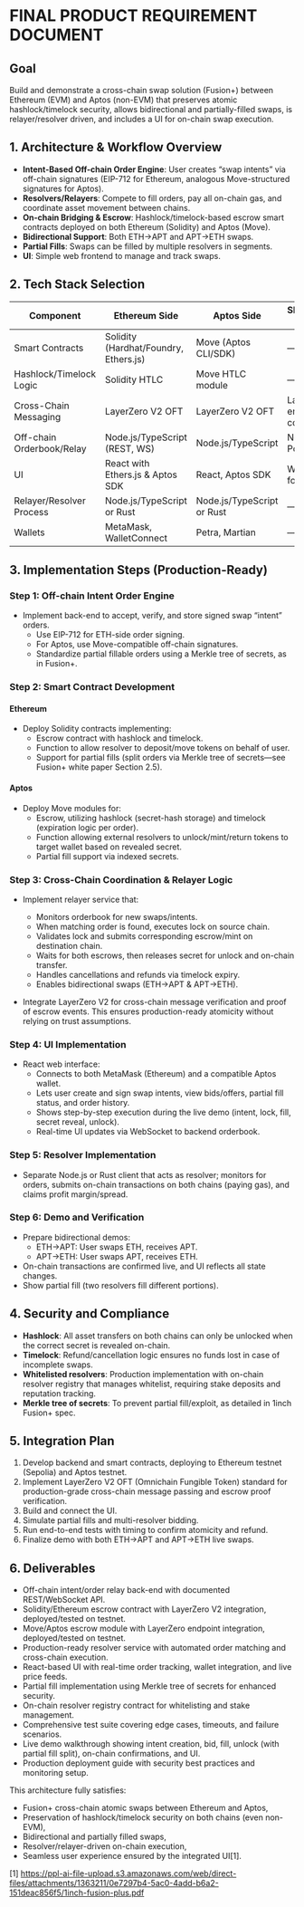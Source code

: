 # FINAL PRODUCT REQUIREMENT DOCUMENT

## Goal
Build and demonstrate a cross-chain swap solution (Fusion+) between Ethereum (EVM) and Aptos (non-EVM) that preserves atomic hashlock/timelock security, allows bidirectional and partially-filled swaps, is relayer/resolver driven, and includes a UI for on-chain swap execution.

## 1. Architecture & Workflow Overview

- **Intent-Based Off-chain Order Engine**: User creates “swap intents” via off-chain signatures (EIP-712 for Ethereum, analogous Move-structured signatures for Aptos).
- **Resolvers/Relayers**: Compete to fill orders, pay all on-chain gas, and coordinate asset movement between chains.
- **On-chain Bridging & Escrow**: Hashlock/timelock-based escrow smart contracts deployed on both Ethereum (Solidity) and Aptos (Move).
- **Bidirectional Support**: Both ETH→APT and APT→ETH swaps.
- **Partial Fills**: Swaps can be filled by multiple resolvers in segments.
- **UI**: Simple web frontend to manage and track swaps.

## 2. Tech Stack Selection

| Component                 | Ethereum Side                         | Aptos Side                 | Shared/Off-chain         |
|---------------------------|---------------------------------------|----------------------------|--------------------------|
| Smart Contracts           | Solidity (Hardhat/Foundry, Ethers.js) | Move (Aptos CLI/SDK)       | —                        |
| Hashlock/Timelock Logic   | Solidity HTLC                         | Move HTLC module           | —                        |
| Cross-Chain Messaging     | LayerZero V2 OFT                      | LayerZero V2 OFT           | LayerZero endpoint config |
| Off-chain Orderbook/Relay | Node.js/TypeScript (REST, WS)         | Node.js/TypeScript         | Node.js, PostgreSQL      |
| UI                        | React with Ethers.js & Aptos SDK      | React, Aptos SDK           | WebSocket for real-time  |
| Relayer/Resolver Process  | Node.js/TypeScript or Rust            | Node.js/TypeScript or Rust | —                        |
| Wallets                   | MetaMask, WalletConnect               | Petra, Martian             | —                        |

## 3. Implementation Steps (Production-Ready)

### Step 1: Off-chain Intent Order Engine

- Implement back-end to accept, verify, and store signed swap “intent” orders.
    - Use EIP-712 for ETH-side order signing.
    - For Aptos, use Move-compatible off-chain signatures.
    - Standardize partial fillable orders using a Merkle tree of secrets, as in Fusion+.

### Step 2: Smart Contract Development

#### Ethereum
- Deploy Solidity contracts implementing:
    - Escrow contract with hashlock and timelock.
    - Function to allow resolver to deposit/move tokens on behalf of user.
    - Support for partial fills (split orders via Merkle tree of secrets—see Fusion+ white paper Section 2.5).

#### Aptos
- Deploy Move modules for:
    - Escrow, utilizing hashlock (secret-hash storage) and timelock (expiration logic per order).
    - Function allowing external resolvers to unlock/mint/return tokens to target wallet based on revealed secret.
    - Partial fill support via indexed secrets.

### Step 3: Cross-Chain Coordination & Relayer Logic

- Implement relayer service that:
    - Monitors orderbook for new swaps/intents.
    - When matching order is found, executes lock on source chain.
    - Validates lock and submits corresponding escrow/mint on destination chain.
    - Waits for both escrows, then releases secret for unlock and on-chain transfer.
    - Handles cancellations and refunds via timelock expiry.
    - Enables bidirectional swaps (ETH→APT & APT→ETH).

- Integrate LayerZero V2 for cross-chain message verification and proof of escrow events. This ensures production-ready atomicity without relying on trust assumptions.

### Step 4: UI Implementation

- React web interface:
    - Connects to both MetaMask (Ethereum) and a compatible Aptos wallet.
    - Lets user create and sign swap intents, view bids/offers, partial fill status, and order history.
    - Shows step-by-step execution during the live demo (intent, lock, fill, secret reveal, unlock).
    - Real-time UI updates via WebSocket to backend orderbook.

### Step 5: Resolver Implementation

- Separate Node.js or Rust client that acts as resolver; monitors for orders, submits on-chain transactions on both chains (paying gas), and claims profit margin/spread.

### Step 6: Demo and Verification

- Prepare bidirectional demos:
    - ETH→APT: User swaps ETH, receives APT.
    - APT→ETH: User swaps APT, receives ETH.
- On-chain transactions are confirmed live, and UI reflects all state changes.
- Show partial fill (two resolvers fill different portions).

## 4. Security and Compliance

- **Hashlock**: All asset transfers on both chains can only be unlocked when the correct secret is revealed on-chain.
- **Timelock**: Refund/cancellation logic ensures no funds lost in case of incomplete swaps.
- **Whitelisted resolvers**: Production implementation with on-chain resolver registry that manages whitelist, requiring stake deposits and reputation tracking.
- **Merkle tree of secrets**: To prevent partial fill/exploit, as detailed in 1inch Fusion+ spec.

## 5. Integration Plan

1. Develop backend and smart contracts, deploying to Ethereum testnet (Sepolia) and Aptos testnet.
2. Implement LayerZero V2 OFT (Omnichain Fungible Token) standard for production-grade cross-chain message passing and escrow proof verification.
3. Build and connect the UI.
4. Simulate partial fills and multi-resolver bidding.
5. Run end-to-end tests with timing to confirm atomicity and refund.
6. Finalize demo with both ETH→APT and APT→ETH live swaps.

## 6. Deliverables

- Off-chain intent/order relay back-end with documented REST/WebSocket API.
- Solidity/Ethereum escrow contract with LayerZero V2 integration, deployed/tested on testnet.
- Move/Aptos escrow module with LayerZero endpoint integration, deployed/tested on testnet.
- Production-ready resolver service with automated order matching and cross-chain execution.
- React-based UI with real-time order tracking, wallet integration, and live price feeds.
- Partial fill implementation using Merkle tree of secrets for enhanced security.
- On-chain resolver registry contract for whitelisting and stake management.
- Comprehensive test suite covering edge cases, timeouts, and failure scenarios.
- Live demo walkthrough showing intent creation, bid, fill, unlock (with partial fill split), on-chain confirmations, and UI.
- Production deployment guide with security best practices and monitoring setup.

This architecture fully satisfies:
- Fusion+ cross-chain atomic swaps between Ethereum and Aptos,
- Preservation of hashlock/timelock security on both chains (even non-EVM),
- Bidirectional and partially filled swaps,
- Resolver/relayer-driven on-chain execution,
- Seamless user experience ensured by the integrated UI[1].

[1] https://ppl-ai-file-upload.s3.amazonaws.com/web/direct-files/attachments/1363211/0e7297b4-5ac0-4add-b6a2-151deac856f5/1inch-fusion-plus.pdf